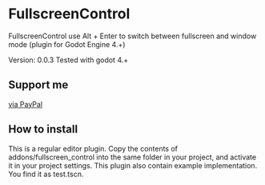 # FullscreenControl
FullscreenControl use  Alt + Enter to switch between fullscreen and window mode (plugin for Godot Engine 4.+)

Version: 0.0.3 Tested with godot 4.+

## Support me
[via PayPal](https://www.paypal.com/donate/?hosted_button_id=UMAALFQWEKCJ2)

How to install
-----------------

This is a regular editor plugin. Copy the contents of addons/fullscreen_control into the same folder in your project, and activate it in your project settings.
This plugin also contain example implementation. You find it as test.tscn.
